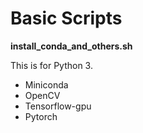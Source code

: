 # Basic Scripts

**install_conda_and_others.sh**

This is for Python 3.
- Miniconda
- OpenCV
- Tensorflow-gpu
- Pytorch

